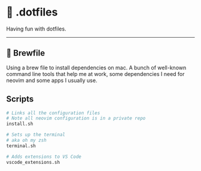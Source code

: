 # :floppy_disk: .dotfiles

Having fun with dotfiles.

<hr/>

## :beer: Brewfile

Using a brew file to install dependencies on mac. A bunch of well-known command line tools that help me at work, some dependencies I need for neovim and some apps I usually use. 

## Scripts

```sh
# Links all the configuration files 
# Note all neovim configuration is in a private repo
install.sh

# Sets up the terminal
# aka oh my zsh
terminal.sh

# Adds extensions to VS Code
vscode_extensions.sh
```

